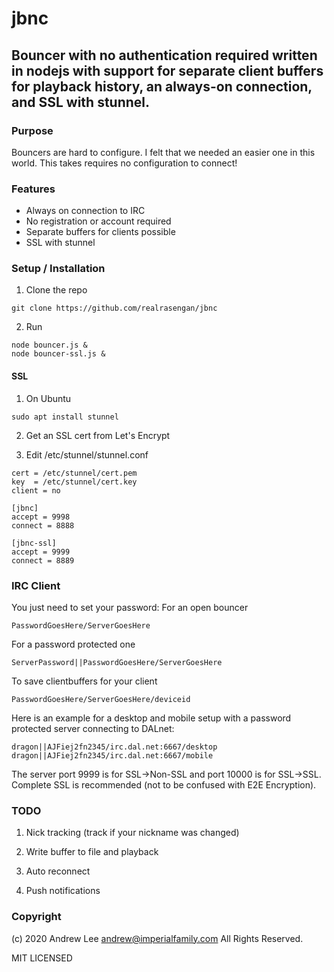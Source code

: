 # jbnc
## Bouncer with no authentication required written in nodejs with support for separate client buffers for playback history, an always-on connection, and SSL with stunnel.

### Purpose
Bouncers are hard to configure.  I felt that we needed an easier one in this world.  This takes requires no configuration to connect!

### Features
- Always on connection to IRC
- No registration or account required
- Separate buffers for clients possible
- SSL with stunnel

### Setup / Installation
1. Clone the repo
```
git clone https://github.com/realrasengan/jbnc
```

2. Run
```
node bouncer.js &
node bouncer-ssl.js &
```

#### SSL
1. On Ubuntu
```
sudo apt install stunnel
```

2. Get an SSL cert from Let's Encrypt

3. Edit /etc/stunnel/stunnel.conf
```
cert = /etc/stunnel/cert.pem
key  = /etc/stunnel/cert.key
client = no

[jbnc]
accept = 9998
connect = 8888

[jbnc-ssl]
accept = 9999
connect = 8889
```

### IRC Client
You just need to set your password:
For an open bouncer
```
PasswordGoesHere/ServerGoesHere
```

For a password protected one
```
ServerPassword||PasswordGoesHere/ServerGoesHere
```

To save clientbuffers for your client
```
PasswordGoesHere/ServerGoesHere/deviceid
```

Here is an example for a desktop and mobile setup with a password protected server connecting to DALnet:
```
dragon||AJFiej2fn2345/irc.dal.net:6667/desktop
dragon||AJFiej2fn2345/irc.dal.net:6667/mobile
```

The server port 9999 is for SSL->Non-SSL and port 10000 is for SSL->SSL.  Complete SSL is recommended (not to be confused with E2E Encryption).

### TODO
1. Nick tracking (track if your nickname was changed)

2. Write buffer to file and playback

3. Auto reconnect

4. Push notifications


### Copyright
(c) 2020 Andrew Lee <andrew@imperialfamily.com>
All Rights Reserved.

MIT LICENSED
